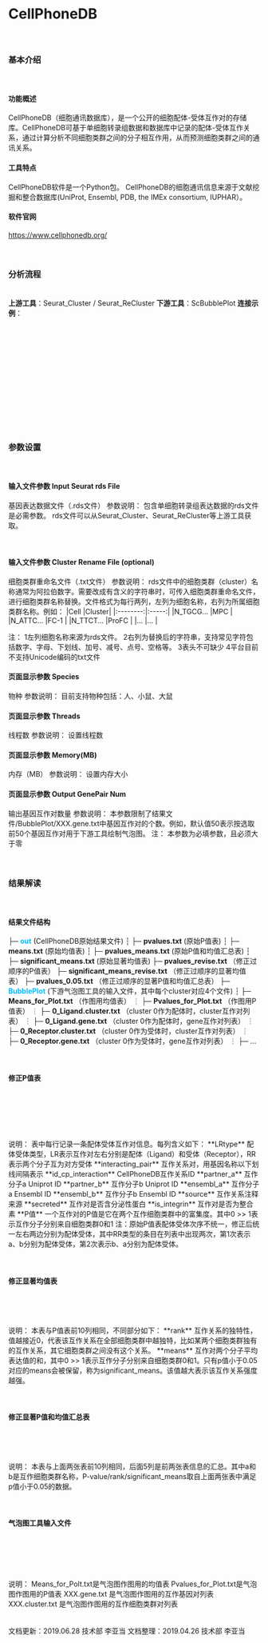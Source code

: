 # **CellPhoneDB**

　  
### **基本介绍**

　  
#### **功能概述**

CellPhoneDB（细胞通讯数据库），是一个公开的细胞配体-受体互作对的存储库。CellPhoneDB可基于单细胞转录组数据和数据库中记录的配体-受体互作关系，通过计算分析不同细胞类群之间的分子相互作用，从而预测细胞类群之间的通讯关系。

#### **工具特点**

CellPhoneDB软件是一个Python包。
CellPhoneDB的细胞通讯信息来源于文献挖掘和整合数据库(UniProt, Ensembl, PDB, the IMEx consortium, IUPHAR）。

#### **软件官网**
https://www.cellphonedb.org/

　  
### **分析流程**

　  
**上游工具**：Seurat_Cluster / Seurat_ReCluster
**下游工具**：ScBubblePlot
**连接示例**：
<div style="text-align:center">
<img data-src="1.png" height="175px" ></img>
</div>

　  
### **参数设置**

　  
#### **输入文件参数 Input Seurat rds File**
基因表达数据文件（.rds文件）
参数说明：
包含单细胞转录组表达数据的rds文件是必需参数。
rds文件可以从Seurat_Cluster、Seurat_ReCluster等上游工具获取。

　  
#### **输入文件参数 Cluster Rename File (optional)**
细胞类群重命名文件（.txt文件）
参数说明：
rds文件中的细胞类群（cluster）名称通常为阿拉伯数字。需要改成有含义的字符串时，可传入细胞类群重命名文件，进行细胞类群名称替换。文件格式为每行两列，左列为细胞名称，右列为所属细胞类群名称。例如：
|Cell      |Cluster|
|:--------:|:-----:|
|N_TGCG... |MPC    |
|N_ATTC... |FC-1   |
|N_TTCT... |ProFC  |
|...       |...    |

注：
1左列细胞名称来源为rds文件。
2右列为替换后的字符串，支持常见字符包括数字、字母、下划线、加号、减号、点号、空格等。
3表头不可缺少
4平台目前不支持Unicode编码的txt文件

<label id='cellphonedb_species'></label>
#### **页面显示参数 Species**
物种
参数说明：
目前支持物种包括：人、小鼠、大鼠

<label id='thread'></label>
#### **页面显示参数 Threads**
线程数
参数说明：
设置线程数

<label id='memory'></label>
#### **页面显示参数 Memory(MB)**
内存（MB）
参数说明：
设置内存大小

<label id='topGenePairNum'></label>
#### **页面显示参数 Output GenePair Num**
输出基因互作对数量
参数说明：
本参数限制了结果文件/BubblePlot/XXX.gene.txt中基因互作对的个数。例如，默认值50表示按选取前50个基因互作对用于下游工具绘制气泡图。
注：
本参数为必填参数，且必须大于零

　  
### **结果解读**

　  
#### **结果文件结构**

├─ <font color=#00BFFF>**out**</font> (CellPhoneDB原始结果文件)
┆   ├─ **pvalues.txt** (原始P值表)
┆   ├─ **means.txt** (原始均值表)
┆   ├─ **pvalues_means.txt** (原始P值和均值汇总表)
┆   ├─ **significant_means.txt** (原始显著均值表)
├─ **pvalues_revise.txt** （修正过顺序的P值表）
├─ **significant_means_revise.txt** （修正过顺序的显著均值表）
├─ **pvalues_0.05.txt** （修正过顺序的显著P值和均值汇总表）
├─ <font color=#00BFFF>**BubblePlot**</font> (下游气泡图工具的输入文件，其中每个cluster对应4个文件) 
┆   ├─ **Means_for_Plot.txt** （作图用均值表）
┆   ├─ **Pvalues_for_Plot.txt** （作图用P值表）
┆   ├─ **0_Ligand.cluster.txt** （cluster 0作为配体时，cluster互作对列表）
┆   ├─ **0_Ligand.gene.txt** （cluster 0作为配体时，gene互作对列表）
┆   ├─ **0_Receptor.cluster.txt** （cluster 0作为受体时，cluster互作对列表）
┆   ├─ **0_Receptor.gene.txt** （cluster 0作为受体时，gene互作对列表）
┆   ├─ ...

　  
#### **修正P值表**

　  
<div style="text-align:center">
<img data-src="2.png" height="60px" ></img>
</div>
说明：
表中每行记录一条配体受体互作对信息。每列含义如下：
**LRtype** 配体受体类型，LR表示互作对左右分别是配体（Ligand）和受体（Receptor），RR表示两个分子互为对方受体
**interacting_pair** 互作关系对，用基因名称以下划线间隔表示
**id_cp_interaction** CellPhoneDB互作关系ID
**partner_a** 互作分子a Uniprot ID
**partner_b** 互作分子b Uniprot ID
**ensembl_a** 互作分子a Ensembl ID
**ensembl_b** 互作分子b Ensembl ID
**source** 互作关系注释来源
**secreted** 互作对是否含分泌性蛋白
**is_integrin** 互作对是否为整合素
**P值** 一个互作对的P值是它在两个互作细胞类群中的富集度。其中0 >> 1表示互作分子分别来自细胞类群0和1
注：原始P值表配体受体次序不统一，修正后统一左右两边分别为配体受体，其中RR类型的条目在列表中出现两次，第1次表示a、b分别为配体受体，第2次表示b、a分别为配体受体。

　  
#### **修正显著均值表**

<div style="text-align:center">
<img data-src="3.png" height="60px" ></img>
</div>
说明：
本表与P值表前10列相同，不同部分如下：
**rank** 互作关系的独特性，值越接近0，代表该互作关系在全部细胞类群中越独特，比如某两个细胞类群独有的互作关系，其它细胞类群之间没有这个关系。
**means** 互作对两个分子平均表达值的和，其中0 >> 1表示互作分子分别来自细胞类群0和1。只有p值小于0.05对应的means会被保留，称为significant_means。该值越大表示该互作关系强度越强。

　  
#### **修正显著P值和均值汇总表**

<div style="text-align:center">
<img data-src="4.png" height="60px" ></img>
</div>
说明：
本表与上面两张表前10列相同，后面5列是前两张表信息的汇总。其中a和b是互作细胞类群名称，P-value/rank/significant_means取自上面两张表中满足p值小于0.05的数据。

　  
#### **气泡图工具输入文件**

<div style="text-align:center">
<img data-src="5.png" height="80px" ></img>
<img data-src="6.png" height="80px" ></img>
</div>
<div style="text-align:center">
</div>
说明：
Means_for_Polt.txt是气泡图作图用的均值表
Pvalues_for_Plot.txt是气泡图作图用的P值表
XXX.gene.txt 是气泡图作图用的互作基因对列表
XXX.cluster.txt 是气泡图作图用的互作细胞类群对列表

　  
文档更新：2019.06.28 技术部 李亚当 
文档整理：2019.04.26 技术部 李亚当 
